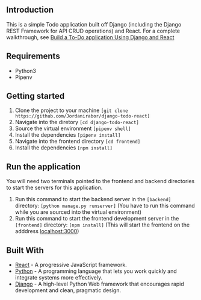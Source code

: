 ## Introduction

This is a simple Todo application built off Django (including the Django REST Framework for API CRUD operations) and React. For a complete walkthrough, see [Build a To-Do application Using Django and React](https://www.digitalocean.com/community/tutorials/build-a-to-do-application-using-django-and-react)

## Requirements
* Python3
* Pipenv

## Getting started
1. Clone the project to your machine ```[git clone https://github.com/Jordanirabor/django-todo-react]```
2. Navigate into the diretory ```[cd django-todo-react]```
3. Source the virtual environment ```[pipenv shell]```
4. Install the dependencies ```[pipenv install]```
5. Navigate into the frontend directory ```[cd frontend]```
5. Install the dependencies ```[npm install]```

## Run the application
You will need two terminals pointed to the frontend and backend directories to start the servers for this application.

1. Run this command to start the backend server in the ```[backend]``` directory: ```[python manage.py runserver]``` (You have to run this command while you are sourced into the virtual environment)
2. Run this command to start the frontend development server in the ```[frontend]``` directory: ```[npm install]``` (This will start the frontend on the adddress [localhost:3000](http://localhost:3000))

## Built With

* [React](https://reactjs.org) - A progressive JavaScript framework.
* [Python](https://www.python.org/) - A programming language that lets you work quickly and integrate systems more effectively.
* [Django](http://djangoproject.org/) - A high-level Python Web framework that encourages rapid development and clean, pragmatic design.

